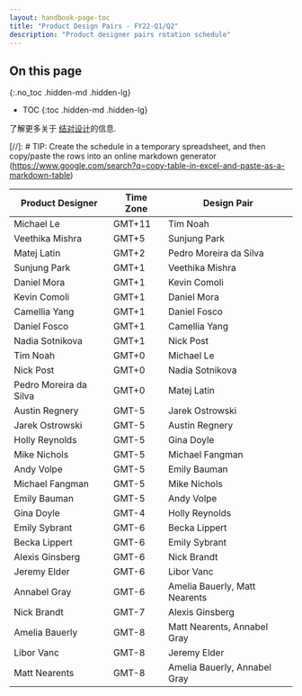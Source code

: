 ```yaml
---
layout: handbook-page-toc
title: "Product Design Pairs - FY22-Q1/Q2"
description: "Product designer pairs rotation schedule"
---
```


## On this page
{:.no_toc .hidden-md .hidden-lg}

- TOC
{:toc .hidden-md .hidden-lg}

了解更多关于 [结对设计](/handbook/engineering/ux/how-we-work/#pair-designing)的信息.

[//]: # TIP: Create the schedule in a temporary spreadsheet, and then copy/paste the rows into an online markdown generator (https://www.google.com/search?q=copy-table-in-excel-and-paste-as-a-markdown-table)

| Product Designer       | Time Zone | Design Pair                   |
|------------------------|-----------|-------------------------------|
| Michael Le             | GMT+11    | Tim Noah                      |
| Veethika Mishra        | GMT+5     | Sunjung Park                  |
| Matej Latin            | GMT+2     | Pedro Moreira da Silva        |
| Sunjung Park           | GMT+1     | Veethika Mishra               |
| Daniel Mora            | GMT+1     | Kevin Comoli                  |
| Kevin Comoli           | GMT+1     | Daniel Mora                   |
| Camellia Yang          | GMT+1     | Daniel Fosco                  |
| Daniel Fosco           | GMT+1     | Camellia Yang                 |
| Nadia Sotnikova        | GMT+1     | Nick Post                     |
| Tim Noah               | GMT+0     | Michael Le                    |
| Nick Post              | GMT+0     | Nadia Sotnikova               |
| Pedro Moreira da Silva | GMT+0     | Matej Latin                   |
| Austin Regnery         | GMT-5     | Jarek Ostrowski               |
| Jarek Ostrowski        | GMT-5     | Austin Regnery                |
| Holly Reynolds         | GMT-5     | Gina Doyle                    |
| Mike Nichols           | GMT-5     | Michael Fangman               |
| Andy Volpe             | GMT-5     | Emily Bauman                  |
| Michael Fangman        | GMT-5     | Mike Nichols                  |
| Emily Bauman           | GMT-5     | Andy Volpe                    |
| Gina Doyle             | GMT-4     | Holly Reynolds                |
| Emily Sybrant          | GMT-6     | Becka Lippert                 |
| Becka Lippert          | GMT-6     | Emily Sybrant                 |
| Alexis Ginsberg        | GMT-6     | Nick Brandt                   |
| Jeremy Elder           | GMT-6     | Libor Vanc                    |
| Annabel Gray           | GMT-6     | Amelia Bauerly, Matt Nearents |
| Nick Brandt            | GMT-7     | Alexis Ginsberg               |
| Amelia Bauerly         | GMT-8     | Matt Nearents, Annabel Gray   |
| Libor Vanc             | GMT-8     | Jeremy Elder                  |
| Matt Nearents          | GMT-8     | Amelia Bauerly, Annabel Gray  |
